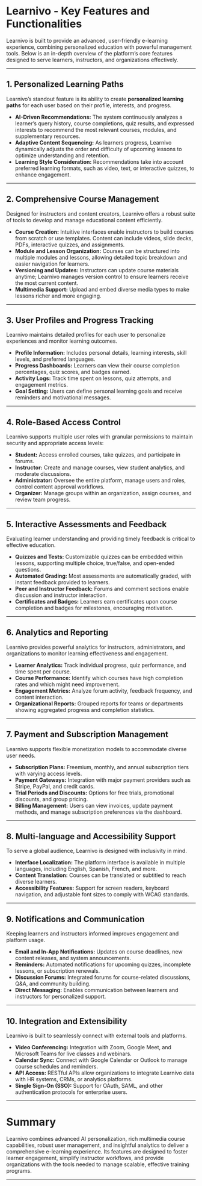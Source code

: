 # Learnivo - Key Features and Functionalities

Learnivo is built to provide an advanced, user-friendly e-learning experience, combining personalized education with powerful management tools. Below is an in-depth overview of the platform’s core features designed to serve learners, instructors, and organizations effectively.

---

## 1. Personalized Learning Paths

Learnivo’s standout feature is its ability to create **personalized learning paths** for each user based on their profile, interests, and progress.

- **AI-Driven Recommendations:** The system continuously analyzes a learner’s query history, course completions, quiz results, and expressed interests to recommend the most relevant courses, modules, and supplementary resources.
- **Adaptive Content Sequencing:** As learners progress, Learnivo dynamically adjusts the order and difficulty of upcoming lessons to optimize understanding and retention.
- **Learning Style Consideration:** Recommendations take into account preferred learning formats, such as video, text, or interactive quizzes, to enhance engagement.

---

## 2. Comprehensive Course Management

Designed for instructors and content creators, Learnivo offers a robust suite of tools to develop and manage educational content efficiently.

- **Course Creation:** Intuitive interfaces enable instructors to build courses from scratch or use templates. Content can include videos, slide decks, PDFs, interactive quizzes, and assignments.
- **Module and Lesson Organization:** Courses can be structured into multiple modules and lessons, allowing detailed topic breakdown and easier navigation for learners.
- **Versioning and Updates:** Instructors can update course materials anytime; Learnivo manages version control to ensure learners receive the most current content.
- **Multimedia Support:** Upload and embed diverse media types to make lessons richer and more engaging.

---

## 3. User Profiles and Progress Tracking

Learnivo maintains detailed profiles for each user to personalize experiences and monitor learning outcomes.

- **Profile Information:** Includes personal details, learning interests, skill levels, and preferred languages.
- **Progress Dashboards:** Learners can view their course completion percentages, quiz scores, and badges earned.
- **Activity Logs:** Track time spent on lessons, quiz attempts, and engagement metrics.
- **Goal Setting:** Users can define personal learning goals and receive reminders and motivational messages.

---

## 4. Role-Based Access Control

Learnivo supports multiple user roles with granular permissions to maintain security and appropriate access levels:

- **Student:** Access enrolled courses, take quizzes, and participate in forums.
- **Instructor:** Create and manage courses, view student analytics, and moderate discussions.
- **Administrator:** Oversee the entire platform, manage users and roles, control content approval workflows.
- **Organizer:** Manage groups within an organization, assign courses, and review team progress.

---

## 5. Interactive Assessments and Feedback

Evaluating learner understanding and providing timely feedback is critical to effective education.

- **Quizzes and Tests:** Customizable quizzes can be embedded within lessons, supporting multiple choice, true/false, and open-ended questions.
- **Automated Grading:** Most assessments are automatically graded, with instant feedback provided to learners.
- **Peer and Instructor Feedback:** Forums and comment sections enable discussion and instructor interaction.
- **Certificates and Badges:** Learners earn certificates upon course completion and badges for milestones, encouraging motivation.

---

## 6. Analytics and Reporting

Learnivo provides powerful analytics for instructors, administrators, and organizations to monitor learning effectiveness and engagement.

- **Learner Analytics:** Track individual progress, quiz performance, and time spent per course.
- **Course Performance:** Identify which courses have high completion rates and which might need improvement.
- **Engagement Metrics:** Analyze forum activity, feedback frequency, and content interaction.
- **Organizational Reports:** Grouped reports for teams or departments showing aggregated progress and completion statistics.

---

## 7. Payment and Subscription Management

Learnivo supports flexible monetization models to accommodate diverse user needs.

- **Subscription Plans:** Freemium, monthly, and annual subscription tiers with varying access levels.
- **Payment Gateways:** Integration with major payment providers such as Stripe, PayPal, and credit cards.
- **Trial Periods and Discounts:** Options for free trials, promotional discounts, and group pricing.
- **Billing Management:** Users can view invoices, update payment methods, and manage subscription preferences via the dashboard.

---

## 8. Multi-language and Accessibility Support

To serve a global audience, Learnivo is designed with inclusivity in mind.

- **Interface Localization:** The platform interface is available in multiple languages, including English, Spanish, French, and more.
- **Content Translation:** Courses can be translated or subtitled to reach diverse learners.
- **Accessibility Features:** Support for screen readers, keyboard navigation, and adjustable font sizes to comply with WCAG standards.

---

## 9. Notifications and Communication

Keeping learners and instructors informed improves engagement and platform usage.

- **Email and In-App Notifications:** Updates on course deadlines, new content releases, and system announcements.
- **Reminders:** Automated notifications for upcoming quizzes, incomplete lessons, or subscription renewals.
- **Discussion Forums:** Integrated forums for course-related discussions, Q&A, and community building.
- **Direct Messaging:** Enables communication between learners and instructors for personalized support.

---

## 10. Integration and Extensibility

Learnivo is built to seamlessly connect with external tools and platforms.

- **Video Conferencing:** Integration with Zoom, Google Meet, and Microsoft Teams for live classes and webinars.
- **Calendar Sync:** Connect with Google Calendar or Outlook to manage course schedules and reminders.
- **API Access:** RESTful APIs allow organizations to integrate Learnivo data with HR systems, CRMs, or analytics platforms.
- **Single Sign-On (SSO):** Support for OAuth, SAML, and other authentication protocols for enterprise users.

---

# Summary

Learnivo combines advanced AI personalization, rich multimedia course capabilities, robust user management, and insightful analytics to deliver a comprehensive e-learning experience. Its features are designed to foster learner engagement, simplify instructor workflows, and provide organizations with the tools needed to manage scalable, effective training programs.

---


